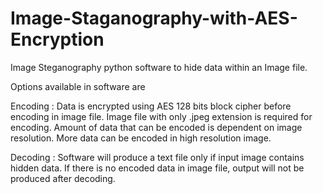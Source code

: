 # Image-Staganography-with-AES-Encryption
Image Steganography python software to hide data within an Image file.

Options available in software are

Encoding :
Data is encrypted using AES 128 bits block cipher before encoding in image file.
Image file with only .jpeg extension is required for encoding.
Amount of data that can be encoded is dependent on image resolution. More data can be encoded in high resolution image.

Decoding :
Software will produce a text file only if input image contains hidden data.
If there is no encoded data in image file, output will not be produced after decoding.
